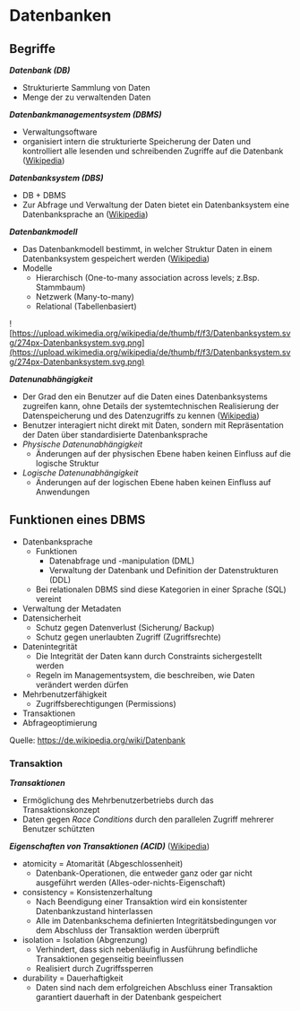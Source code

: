 # Datenbanken

## Begriffe

***Datenbank (DB)***
- Strukturierte Sammlung von Daten
- Menge der zu verwaltenden Daten

***Datenbankmanagementsystem (DBMS)***
- Verwaltungsoftware
- organisiert intern die strukturierte Speicherung der Daten und kontrolliert alle lesenden und schreibenden Zugriffe auf die Datenbank ([Wikipedia](https://de.wikipedia.org/wiki/Datenbank))

***Datenbanksystem (DBS)***
- DB + DBMS
- Zur Abfrage und Verwaltung der Daten bietet ein Datenbanksystem eine Datenbanksprache an ([Wikipedia](https://de.wikipedia.org/wiki/Datenbank))

***Datenbankmodell***
- Das Datenbankmodell bestimmt, in welcher Struktur Daten in einem Datenbanksystem gespeichert werden ([Wikipedia](https://de.wikipedia.org/wiki/Datenbankmodell))
- Modelle
    - Hierarchisch (One-to-many association across levels; z.Bsp. Stammbaum)
    - Netzwerk (Many-to-many)
    - Relational (Tabellenbasiert)

![https://upload.wikimedia.org/wikipedia/de/thumb/f/f3/Datenbanksystem.svg/274px-Datenbanksystem.svg.png](https://upload.wikimedia.org/wikipedia/de/thumb/f/f3/Datenbanksystem.svg/274px-Datenbanksystem.svg.png)

***Datenunabhängigkeit***
- Der Grad den ein Benutzer auf die Daten eines Datenbanksystems zugreifen kann, ohne Details der systemtechnischen Realisierung der Datenspeicherung und des Datenzugriffs zu kennen ([Wikipedia](https://de.wikipedia.org/wiki/Datenunabh%C3%A4ngigkeit))
- Benutzer interagiert nicht direkt mit Daten, sondern mit Repräsentation der Daten über standardisierte Datenbanksprache
- *Physische Datenunabhängigkeit*
    - Änderungen auf der physischen Ebene haben keinen Einfluss auf die logische Struktur
- *Logische Datenunabhängigkeit*
    - Änderungen auf der logischen Ebene haben keinen Einfluss auf Anwendungen


## Funktionen eines DBMS

- Datenbanksprache
    - Funktionen
        - Datenabfrage und -manipulation (DML)
        - Verwaltung der Datenbank und Definition der Datenstrukturen (DDL)
    - Bei relationalen DBMS sind diese Kategorien in einer Sprache (SQL) vereint
- Verwaltung der Metadaten
- Datensicherheit
    - Schutz gegen Datenverlust (Sicherung/ Backup)
    - Schutz gegen unerlaubten Zugriff (Zugriffsrechte)
- Datenintegrität
    - Die Integrität der Daten kann durch Constraints sichergestellt werden
    - Regeln im Managementsystem, die beschreiben, wie Daten verändert werden dürfen
- Mehrbenutzerfähigkeit
    - Zugriffsberechtigungen (Permissions)
- Transaktionen
- Abfrageoptimierung

Quelle: https://de.wikipedia.org/wiki/Datenbank


### Transaktion

***Transaktionen***
- Ermöglichung des Mehrbenutzerbetriebs durch das Transaktionskonzept
- Daten gegen *Race Conditions* durch den parallelen Zugriff mehrerer Benutzer schützten

***Eigenschaften von Transaktionen (ACID)*** ([Wikipedia](https://de.wikipedia.org/wiki/ACID))
- atomicity = Atomarität (Abgeschlossenheit)
    - Datenbank-Operationen, die entweder ganz oder gar nicht ausgeführt werden (Alles-oder-nichts-Eigenschaft)
- consistency = Konsistenzerhaltung
    - Nach Beendigung einer Transaktion wird ein konsistenter Datenbankzustand hinterlassen
    - Alle im Datenbankschema definierten Integritätsbedingungen vor dem Abschluss der Transaktion werden überprüft
- isolation = Isolation (Abgrenzung)
    - Verhindert, dass sich nebenläufig in Ausführung befindliche Transaktionen gegenseitig beeinflussen
    - Realisiert durch Zugriffssperren
- durability =  Dauerhaftigkeit
    - Daten sind nach dem erfolgreichen Abschluss einer Transaktion garantiert dauerhaft in der Datenbank gespeichert
